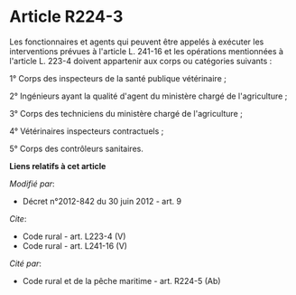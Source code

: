 # Article R224-3

Les fonctionnaires et agents qui peuvent être appelés à exécuter les interventions prévues à l'article L. 241-16 et les
opérations mentionnées à l'article L. 223-4 doivent appartenir aux corps ou catégories suivants : 

1° Corps des inspecteurs de la santé publique vétérinaire ; 

2° Ingénieurs ayant la qualité d'agent du ministère chargé de l'agriculture ; 

3° Corps des techniciens du ministère chargé de l'agriculture ; 

4° Vétérinaires inspecteurs contractuels ; 

5° Corps des contrôleurs sanitaires.

**Liens relatifs à cet article**

_Modifié par_:

  - Décret n°2012-842 du 30 juin 2012 - art. 9

_Cite_:

  - Code rural - art. L223-4 (V)
  - Code rural - art. L241-16 (V)

_Cité par_:

  - Code rural et de la pêche maritime - art. R224-5 (Ab)
